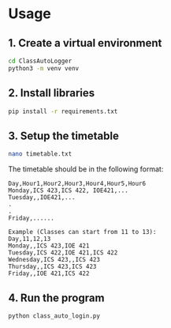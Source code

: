 # Usage

## 1. Create a virtual environment
```bash
cd ClassAutoLogger
python3 -m venv venv
```

## 2. Install libraries
```bash
pip install -r requirements.txt
```

## 3. Setup the timetable
```bash
nano timetable.txt
```
The timetable should be in the following format:
```
Day,Hour1,Hour2,Hour3,Hour4,Hour5,Hour6 
Monday,ICS 423,ICS 422, IOE421,...
Tuesday,,IOE421,...
.
.
Friday,......

Example (Classes can start from 11 to 13):
Day,11,12,13
Monday,,ICS 423,IOE 421
Tuesday,ICS 422,IOE 421,ICS 422
Wednesday,ICS 423,,ICS 423
Thursday,,ICS 423,ICS 423
Friday,,IOE 421,ICS 422

```

## 4. Run the program
```bash
python class_auto_login.py
```

